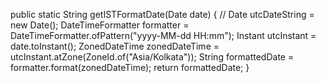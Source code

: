    public static String getISTFormatDate(Date date) {
//    Date utcDateString = new Date();
        DateTimeFormatter formatter = DateTimeFormatter.ofPattern("yyyy-MM-dd HH:mm");
        Instant utcInstant = date.toInstant();
        ZonedDateTime zonedDateTime = utcInstant.atZone(ZoneId.of("Asia/Kolkata"));
        String formattedDate = formatter.format(zonedDateTime);
        return formattedDate;
    }
